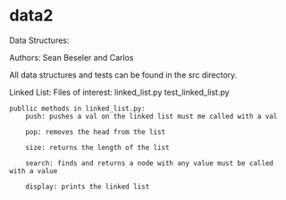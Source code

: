 # data2

Data Structures:

Authors: Sean Beseler and Carlos

All data structures and tests can be found in the src directory.


Linked List:
    Files of interest:
        linked_list.py
        test_linked_list.py

    publlic methods in linked_list.py:
        push: pushes a val on the linked list must me called with a val

        pop: removes the head from the list

        size: returns the length of the list

        search: finds and returns a node with any value must be called with a value

        display: prints the linked list
